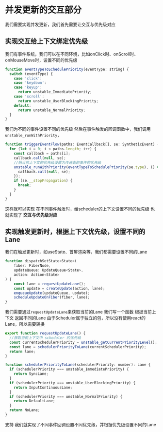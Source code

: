 # 并发更新的交互部分

我们需要实现并发更新，我们首先需要让交互与优先级对应

## 实现交互给上下文绑定优先级

我们有事件系统，我们可以在不同环境，比如onClick时、onScroll时、onMouseMove时，设置不同的优先级

```js
function eventTypeToSchedulePriority(eventType: string) {
  switch (eventType) {
    case 'click':
    case 'keydown':
    case 'keyup':
      return unstable_ImmediatePriority;
    case 'scroll':
      return unstable_UserBlockingPriority;
    default:
      return unstable_NormalPriority;
  }
}
```

我们为不同的事件设置不同的优先级
然后在事件触发的回调函数中，我们调用`unstable_runWithPriority`，

```js
function triggerEventFlow(paths: EventCallback[], se: SyntheticEvent) {
  for (let i = 0; i < paths.length; i++) {
    const callback = paths[i];
    callback.call(null, se);
    //把当前上下文的优先级设置为传进去的事件的优先级
    unstable_runWithPriority(eventTypeToSchedulePriority(se.type), () => {
      callback.call(null, se);
    });
    if (se.__stopPropagation) {
      break;
    }
  }
}
```

这样就可以实现 在不同事件触发时，给scheduler的上下文设置不同的优先级
也就实现了 **交互与优先级对应**

## 实现触发更新时，根据上下文优先级，设置不同的Lane

我们在触发更新时，如useState、首屏渲染等，我们都需要设置不同的Lane

```js
function dispatchSetState<State>(
	fiber: FiberNode,
	updateQueue: UpdateQueue<State>,
	action: Action<State>
) {
	const lane = requestUpdateLane();
	const update = createUpdate(action, lane);
	enqueueUpdate(updateQueue, update);
	scheduleUpdateOnFiber(fiber, lane);
}
```

我们需要通过`requestUpdateLane`来获取当前的Lane
我们写一个函数 根据当前上下文 返回不同的Lane
由于Scheduler属于独立的包，所以没有使用react的Lane，所以需要转换

```js
export function requestUpdateLane() {
  //获取当前上下文中 scheduler 的优先级
  const currentSchedulerPriority = unstable_getCurrentPriorityLevel();
  const lane = schedulerPriorityToLane(currentSchedulerPriority);
  return lane;
}
```

```js
function schedulerPriorityToLane(schedulerPriority: number): Lane {
  if (schedulerPriority === unstable_ImmediatePriority) {
    return SyncLane;
  }
  if (schedulerPriority === unstable_UserBlockingPriority) {
    return InputContinuousLane;
  }
  if (schedulerPriority === unstable_NormalPriority) {
    return DefaultLane;
  }
  return NoLane;
}

```

支持 我们就实现了不同事件回调设置不同优先级，并根据优先级设置不同的Lane
